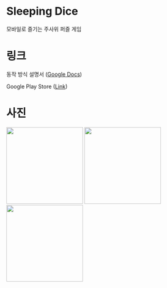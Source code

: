 # Sleeping Dice

모바일로 즐기는 주사위 퍼즐 게임


# 링크

동작 방식 설명서
([Google Docs](https://docs.google.com/document/d/1Rwv1Ry97_lR8SebZ1iaPqSQ-A8cn-vyB50Il9emDB3Y/edit?usp=sharing))

Google Play Store
([Link](https://play.google.com/store/apps/details?id=com.Royalturtle.SleepingDice))


# 사진

<img src="https://play-lh.googleusercontent.com/WZi5qwWc3o3aUKmbopTN9S9iVd7fWxNzhi4dwJFzlZCroz58XuTrbkbnQ12eplRM7RQ=w2560-h1440-rw" width="200"/>

<img src="https://play-lh.googleusercontent.com/M_D7ewQXsahf0WU0tKgAfa_cYHmMR3g-YRByMNa1Ih2qYf9FjTwMXoJerRSFKnZN10TO=w2560-h1440-rw" width="200"/>

<img src="https://play-lh.googleusercontent.com/hyIAWU52FV7xJuckOmnErIkbN2KOm9y4dr8H7kFYl1gKHIo6hR3Gz4WFj3MPYY83Ng=w2560-h1440-rw" width="200"/>
